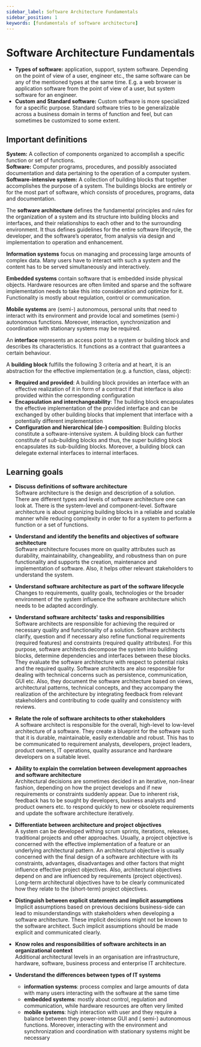 ```yaml
---
sidebar_label: Software Architecture Fundamentals
sidebar_position: 1
keywords: [fundamentals of software architecture]
---
```


# Software Architecture Fundamentals

- **Types of software:** application, support, system software. Depending on the point of view of a user, engineer etc.,
  the
  same software can be any of the mentioned types at the same time. E.g. a web browser is application software from the
  point of view of a user, but system software for an engineer.
- **Custom and Standard software:** Custom software is more specialized for a specific purpose. Standard software tries
  to be generalizable across a business domain in terms of function and feel, but can sometimes be customized to some
  extent.

## Important definitions

**System:** A collection of components organized to accomplish a specific function or set of functions.  
**Software:** Computer programs, procedures, and possibly associated documentation and data pertaining to the operation
of a computer system.
**Software-intensive system:** A collection of building blocks that together accomplishes the purpose of a system. The
buildings blocks are entirely or for the most part of software, which consists of procedures, programs, data and
documentation.

The **software architecture** defines the fundamental principles and rules for the organization of a system and its
structure into building blocks and interfaces, and their relationships to each other and to the surrounding environment.
It thus defines guidelines for the entire software lifecycle, the developer, and the software’s operator, from analysis
via design and implementation to operation and enhancement.

**Information systems** focus on managing and processing large amounts of complex data. Many users have to interact with
such a system and the content has to be served simultaneously and interactively.

**Embedded systems** contain software that is embedded inside physical objects. Hardware resources are often limited and
sparse and the software implementation needs to take this into consideration and optimize for it. Functionality is
mostly about regulation, control or communication.

**Mobile systems** are (semi-) autonomous, personal units that need to interact with its environment and provide local
and sometimes (semi-) autonomous functions. Moreover, interaction, synchronization and coordination with stationary
systems may be required.

An **interface** represents an access point to a system or building block and describes its characteristics. It
functions as a contract that guarantees a certain behaviour.

A **building block** fulfills the following 3 criteria and at heart, it is an abstraction for the effective
implementation (e.g. a function, class, object):

- **Required and provided**: A building block provides an interface with an effective realization of it in form of a
  contract if that interface is also provided within the corresponding configuration
- **Encapsulation and interchangeability**: The building block encapsulates the effective implementation of the provided
  interface and can be exchanged by other building blocks that implement that interface with a potentially different
  implementation
- **Configuration and hierarchical (de-) composition**: Building blocks constitute a software-intensive system. A
  building block can further constitute of sub-building blocks and thus, the super building block encapsulates its
  sub-building blocks. Moreover, a building block can delegate external interfaces to internal interfaces.

## Learning goals

- **Discuss definitions of software architecture**  
  Software architecture is the design and description of a solution.  
  There are different types and levels of software architecture one can look at. There is the system-level and
  component-level. Software architecture is about organizing building blocks in a reliable and scalable manner while
  reducing complexity in order to for a system to perform a function or a set of functions.

- **Understand and identify the benefits and objectives of software architecture**  
  Software architecture focuses more on quality attributes such as durability, maintainability, changeability, and
  robustness than on pure functionality and supports the creation, maintenance and implementation of software. Also, it
  helps other relevant stakeholders to understand the system.

- **Understand software architecture as part of the software lifecycle**  
  Changes to requirements, quality goals, technologies or the broader environment of the system influence the software
  architecture which needs to be adapted accordingly.

- **Understand software architects' tasks and responsibilities**  
  Software architects are responsible for achieving the required or necessary quality and functionality of a solution.
  Software architects clarify, question and if necessary also refine functional requirements (required features) and
  constraints (required quality attributes). For this purpose, software architects decompose the system into building
  blocks, determine dependencies and interfaces between these blocks. They evaluate the software architecture with
  respect to potential risks and the required quality. Software architects are also responsible for dealing with
  technical concerns such as persistence, communication, GUI etc. Also, they document the software architecture based on
  views, architectural patterns, technical concepts, and they accompany the realization of the architecture by
  integrating feedback from relevant stakeholders and contributing to code quality and consistency with reviews.

- **Relate the role of software architects to other stakeholders**  
  A software architect is responsible for the overall, high-level to low-level architecture of a software. They create a
  blueprint for the software such that it is durable, maintainable, easily extendable and robust. This has to be
  communicated to requirement analysts, developers, project leaders, product owners, IT operations, quality assurance
  and hardware developers on a suitable level.

- **Ability to explain the correlation between development approaches and software architecture**  
  Architectural decisions are sometimes decided in an iterative, non-linear fashion, depending on how the project
  develops and if new requirements or constraints suddenly appear. Due to inherent risk, feedback has to be sought by
  developers, business analysts and product owners etc. to respond quickly to new or obsolete requirements and update
  the software architecture iteratively.

- **Differentiate between architecture and project objectives**  
  A system can be developed withing scrum sprints, iterations, releases, traditional projects and other approaches.
  Usually, a project objective is concerned with the effective implementation of a feature or an underlying
  architectural pattern. An architectural objective is usually concerned with the final design of a software
  architecture with its constraints, advantages, disadvantages and other factors that might influence effective project
  objectives. Also, architectural objectives depend on and are influenced by requirements (project objectives).
  Long-term architectural objectives have to be clearly communicated how they relate to the (short-term) project
  objectives.

- **Distinguish between explicit statements and implicit assumptions**  
  Implicit assumptions based on previous decisions business-side can lead to misunderstandings with stakeholders when
  developing a software architecture. These implicit decisions might not be known to the software architect. Such
  implicit assumptions should be made explicit and communicated clearly.


- **Know roles and responsibilities of software architects in an organizational context**  
  Additional architectural levels in an organisation are infrastructure, hardware, software, business process and
  enterprise IT architecture.

- **Understand the differences between types of IT systems**
    - **information systems**: process complex and large amounts of data with many users interacting with the software
      at the same time
    - **embedded systems**: mostly about control, regulation and communication, while hardware resources are often very
      limited
    - **mobile systems**: high interaction with user and they require a balance between they power-intense GUI and (
      semi-) autonomous functions. Moreover, interacting with the environment and synchronization and coordination with
      stationary systems might be necessary
